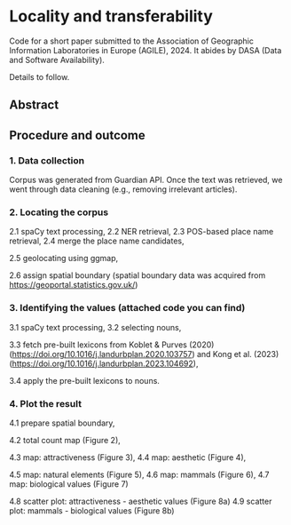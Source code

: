 # Locality and transferability

Code for a short paper submitted to the Association of Geographic Information Laboratories in Europe (AGILE), 2024. 
It abides by DASA (Data and Software Availability). 

Details to follow. 


## Abstract




## Procedure and outcome 

### 1. Data collection
Corpus was generated from Guardian API. Once the text was retrieved, we went through data cleaning (e.g., removing irrelevant articles). 

### 2. Locating the corpus 
2.1 spaCy text processing, 2.2 NER retrieval, 2.3 POS-based place name retrieval, 2.4 merge the place name candidates, 

2.5 geolocating using ggmap, 

2.6 assign spatial boundary (spatial boundary data was acquired from https://geoportal.statistics.gov.uk/)

### 3. Identifying the values (attached code you can find)
3.1 spaCy text processing, 3.2 selecting nouns, 

3.3 fetch pre-built lexicons from Koblet & Purves (2020) (https://doi.org/10.1016/j.landurbplan.2020.103757) and Kong et al. (2023) (https://doi.org/10.1016/j.landurbplan.2023.104692), 

3.4 apply the pre-built lexicons to nouns. 


### 4. Plot the result 
4.1 prepare spatial boundary, 

4.2 total count map (Figure 2), 

4.3 map: attractiveness (Figure 3), 4.4 map: aesthetic (Figure 4), 

4.5 map: natural elements (Figure 5), 4.6 map: mammals (Figure 6), 4.7 map: biological values (Figure 7)

4.8 scatter plot: attractiveness - aesthetic values (Figure 8a)
4.9 scatter plot: mammals - biological values (Figure 8b)

